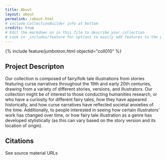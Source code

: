 ```yaml
---
title: About
layout: about
permalink: /about.html
# include CollectionBuilder info at bottom
credits: true
# Edit the markdown on in this file to describe your collection
# Look in _includes/feature for options to easily add features to the page
---
```


{% include feature/jumbotron.html objectid="coll010" %}

## Project Descripton 

Our collection is composed of fairy/folk tale illustrations from stories featuring curse narratives throughout the 19th and early 20th centuries, drawing from a variety of different stories, versions, and illustrators. Our collection might be of interest to those conducting humanities research, or who have a curiosity for different fairy tales, how they have appeared historically, and how curse narratives have reflected societal anxieties of the time. Additionally, to people interested in seeing how certain illustrators’ work has changed over time, or how fairy tale illustration as a genre has developed stylistically (as this can vary based on the story version and its location of origin).

## Citations 

See source material URLs  
